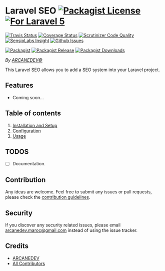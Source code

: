 # Laravel SEO [![Packagist License][badge_license]](LICENSE.md) [![For Laravel 5][badge_laravel]][link-github-repo]

[![Travis Status][badge_build]][link-travis]
[![Coverage Status][badge_coverage]][link-scrutinizer]
[![Scrutinizer Code Quality][badge_quality]][link-scrutinizer]
[![SensioLabs Insight][badge_insight]][link-insight]
[![Github Issues][badge_issues]][link-github-issues]

[![Packagist][badge_package]][link-packagist]
[![Packagist Release][badge_release]][link-packagist]
[![Packagist Downloads][badge_downloads]][link-packagist]

*By [ARCANEDEV&copy;](http://www.arcanedev.net/)*

This Laravel SEO allows you to add a SEO system into your Laravel project.

## Features

  * Coming soon&hellip;
  
## Table of contents

  1. [Installation and Setup](_docs/1.Installation-and-Setup.md)
  2. [Configuration](_docs/2.Configuration.md)
  3. [Usage](_docs/3.Usage.md)

## TODOS

  - [ ] Documentation.

## Contribution

Any ideas are welcome. Feel free to submit any issues or pull requests, please check the [contribution guidelines](CONTRIBUTING.md).

## Security

If you discover any security related issues, please email arcanedev.maroc@gmail.com instead of using the issue tracker.

## Credits

  - [ARCANEDEV][link-author]
  - [All Contributors][link-contributors]

[badge_laravel]:      https://img.shields.io/badge/Laravel-5.1%20to%205.3-orange.svg?style=flat-square
[badge_license]:      https://img.shields.io/packagist/l/arcanedev/laravel-seo.svg?style=flat-square
[badge_build]:        https://img.shields.io/travis/ARCANEDEV/LaravelSeo.svg?style=flat-square
[badge_coverage]:     https://img.shields.io/scrutinizer/coverage/g/ARCANEDEV/LaravelSeo.svg?style=flat-square
[badge_quality]:      https://img.shields.io/scrutinizer/g/ARCANEDEV/LaravelSeo.svg?style=flat-square
[badge_insight]:      https://img.shields.io/sensiolabs/i/41269465-05e3-4335-82d0-0f61ff7c2839.svg?style=flat-square
[badge_issues]:       https://img.shields.io/github/issues/ARCANEDEV/LaravelSeo.svg?style=flat-square
[badge_package]:      https://img.shields.io/badge/package-arcanedev/laravel--seo-blue.svg?style=flat-square
[badge_release]:      https://img.shields.io/packagist/v/arcanedev/laravel-seo.svg?style=flat-square
[badge_downloads]:    https://img.shields.io/packagist/dt/arcanedev/laravel-seo.svg?style=flat-square

[link-author]:        https://github.com/arcanedev-maroc
[link-github-repo]:   https://github.com/ARCANEDEV/LaravelSeo
[link-github-issues]: https://github.com/ARCANEDEV/LaravelSeo/issues
[link-contributors]:  https://github.com/ARCANEDEV/LaravelSeo/graphs/contributors
[link-packagist]:     https://packagist.org/packages/arcanedev/laravel-seo
[link-travis]:        https://travis-ci.org/ARCANEDEV/LaravelSeo
[link-scrutinizer]:   https://scrutinizer-ci.com/g/ARCANEDEV/LaravelSeo/?branch=master
[link-insight]:       https://insight.sensiolabs.com/projects/41269465-05e3-4335-82d0-0f61ff7c2839
